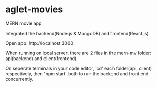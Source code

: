 # aglet-movies
MERN movie app

Integrated the backend(Node.js & MongoDB) and frontend(React.js)

Open app: http://localhost:3000

When running on local server, there are 2 files in the mern-mv folder: api(backend) and client(frontend). 

On seperate terminals in your code editor, 'cd' each folder(api, client) respectively, then 'npm start' both to run the backend and front end concurrently.
